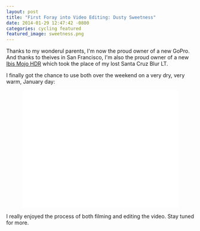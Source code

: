 ```yaml
---
layout: post
title: "First Foray into Video Editing: Dusty Sweetness"
date: 2014-01-29 12:47:42 -0800
categories: cycling featured
featured_image: sweetness.png
---
```

<!-- {{site.image_url}}/{{page.id | replace: '/','-' | remove_first: '-'}}/image.jpg -->

Thanks to my wonderul parents, I'm now the proud owner of a new GoPro. And thanks
to theives in San Francisco, I'm also the proud owner of a new [Ibis Mojo HDR](http://www.ibiscycles.com/bikes/mojo_hdr650b/)
which took the place of my lost Santa Cruz Blur LT.

I finally got the chance to use both over the weekend on a very dry, very warm,
January day:

<iframe width="420" height="315" src="//www.youtube.com/embed/HvHVwyDsl7w" frameborder="0" allowfullscreen style="margin: 0 auto; display: block"></iframe>

I really enjoyed the process of both filming and editing the video. Stay tuned
for more.
